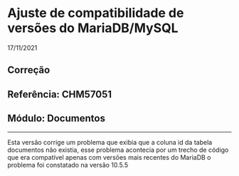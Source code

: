 # Ajuste de compatibilidade de versões do MariaDB/MySQL
17/11/2021
## Correção
## Referência: CHM57051
## Módulo: Documentos
***

Esta versão corrige um problema que exibia que a coluna id da tabela documentos não existia, esse problema acontecia por um trecho de código que era compatível apenas com versões mais recentes do MariaDB o problema foi constatado na versão 10.5.5